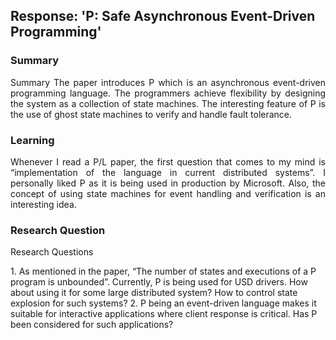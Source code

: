 ﻿## Response: 'P: Safe Asynchronous Event-Driven Programming'

### Summary

<p align="justify">
Summary
The paper introduces P which is an asynchronous event-driven programming language. The programmers achieve flexibility by designing the system as a collection of state machines. The interesting feature of P is the use of ghost state machines to verify and handle fault tolerance.
</p>

### Learning
<p align="justify">
Whenever I read a P/L paper, the first question that comes to my mind is  “implementation of the language in current distributed systems”. I personally liked P as it is being used in production by Microsoft. Also, the concept of using state machines for event handling and verification is an interesting idea.
</p>

### Research Question
<p align="justify">
Research Questions
</p>
1.  As mentioned in the paper, “The number of states and executions of a P program is unbounded”. Currently, P is being used for USD drivers. How about using it for some large distributed system? How to control state explosion for such systems?
2.  P being an event-driven language makes it suitable for interactive applications where client response is critical. Has P been considered for such applications?
